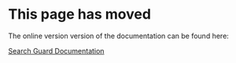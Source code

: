# This page has moved

The online version version of the documentation can be found here:

[Search Guard Documentation](http://docs.search-guard.com/latest/search-guard-compatibility)